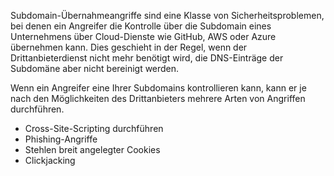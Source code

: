 Subdomain-Übernahmeangriffe sind eine Klasse von Sicherheitsproblemen, bei denen ein Angreifer die Kontrolle über die Subdomain eines Unternehmens über Cloud-Dienste wie GitHub, AWS oder Azure übernehmen kann. Dies geschieht in der Regel, wenn der Drittanbieterdienst nicht mehr benötigt wird, die DNS-Einträge der Subdomäne aber nicht bereinigt werden.

Wenn ein Angreifer eine Ihrer Subdomains kontrollieren kann, kann er je nach den Möglichkeiten des Drittanbieters mehrere Arten von Angriffen durchführen.
- Cross-Site-Scripting durchführen
- Phishing-Angriffe
- Stehlen breit angelegter Cookies
- Clickjacking